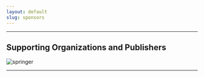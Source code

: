 ```yaml
---
layout: default
slug: sponsors
---
```


<div class = "row">
 <div class="col-md-11" markdown="1">
 
 <hr>
 
 ## Supporting Organizations and Publishers
 
 ![springer](https://github.com/modelsconf2018/modelsconf2018.github.io/blob/master/assets/logos/Springer.png)
 <hr>
 
</div>
</div>
